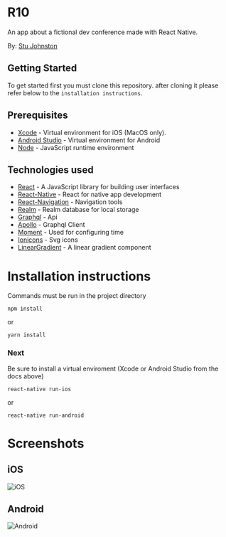 # R10

An app about a fictional dev conference made with React Native.

By: [Stu Johnston](https://github.com/johnstonstu)

## Getting Started

To get started first you must clone this repository. after cloning it please refer below to the `installation instructions`.

## Prerequisites
- [Xcode](https://developer.apple.com/xcode/) - Virtual environment for iOS (MacOS only).
- [Android Studio](https://developer.android.com/studio/) - Virtual environment for Android
- [Node](https://nodejs.org/en/) - JavaScript runtime environment

## Technologies used
- [React](https://reactjs.org/docs/hello-world.html) - A JavaScript library for building user interfaces 
- [React-Native](https://facebook.github.io/react-native/docs/0.56/getting-started) - React for native app development
- [React-Navigation](https://reactnavigation.org/) - Navigation tools
- [Realm](https://realm.io/docs) - Realm database for local storage
- [Graphql](https://graphql.org/) - Api
- [Apollo](https://www.apollographql.com/docs/react/recipes/react-native.html) - Graphql Client
- [Moment](https://momentjs.com/docs/) - Used for configuring time
- [Ionicons](https://ionicons.com/) - Svg icons
- [LinearGradient](https://github.com/react-native-community/react-native-linear-gradient) - A linear gradient component



# Installation instructions

Commands must be run in the project directory

``` npm install ```

or 

``` yarn install ```

### Next
Be sure to install a virtual enviroment (Xcode or Android Studio from the docs above)


``` react-native run-ios ```

or 

``` react-native run-android ```


# Screenshots

## iOS
![iOS](/screenshots/iosSchedule.png)

## Android
![Android](/screenshots/androidSchedule.png)

